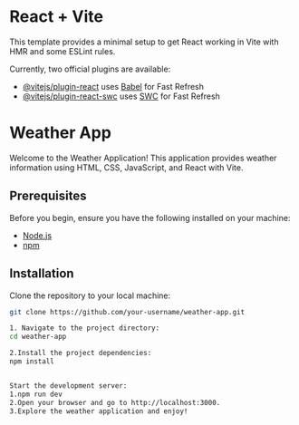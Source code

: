 # React + Vite

This template provides a minimal setup to get React working in Vite with HMR and some ESLint rules.

Currently, two official plugins are available:

- [@vitejs/plugin-react](https://github.com/vitejs/vite-plugin-react/blob/main/packages/plugin-react/README.md) uses [Babel](https://babeljs.io/) for Fast Refresh
- [@vitejs/plugin-react-swc](https://github.com/vitejs/vite-plugin-react-swc) uses [SWC](https://swc.rs/) for Fast Refresh

# Weather App

Welcome to the Weather Application! This application provides weather information using HTML, CSS, JavaScript, and React with Vite.

## Prerequisites

Before you begin, ensure you have the following installed on your machine:

- [Node.js](https://nodejs.org/)
- [npm](https://www.npmjs.com/)

## Installation

Clone the repository to your local machine:

```bash
git clone https://github.com/your-username/weather-app.git

1. Navigate to the project directory:
cd weather-app

2.Install the project dependencies:
npm install


Start the development server:
1.npm run dev
2.Open your browser and go to http://localhost:3000.
3.Explore the weather application and enjoy!

```
